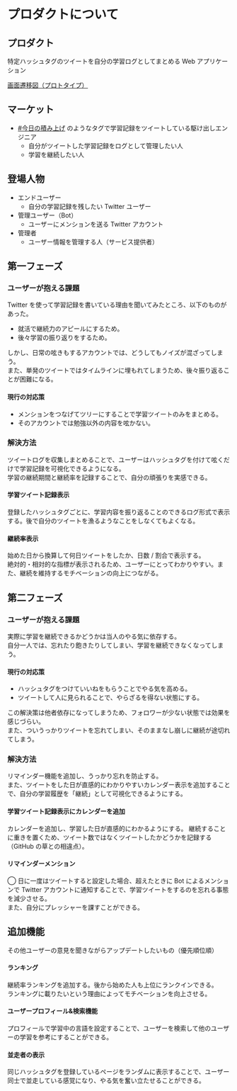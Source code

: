# プロダクトについて

## プロダクト

特定ハッシュタグのツイートを自分の学習ログとしてまとめる Web アプリケーション

[画面遷移図（プロトタイプ）](https://xd.adobe.com/view/9e47355b-8dec-4d95-5979-fcd175de74e9-e876/)

## マーケット

- [#今日の積み上げ](https://twitter.com/search?q=%23%E4%BB%8A%E6%97%A5%E3%81%AE%E7%A9%8D%E3%81%BF%E4%B8%8A%E3%81%92&src=typed_query) のようなタグで学習記録をツイートしている駆け出しエンジニア
  - 自分がツイートした学習記録をログとして管理したい人
  - 学習を継続したい人

## 登場人物

- エンドユーザー
  - 自分の学習記録を残したい Twitter ユーザー
- 管理ユーザー（Bot）
  - ユーザーにメンションを送る Twitter アカウント
- 管理者
  - ユーザー情報を管理する人（サービス提供者）

## 第一フェーズ

### ユーザーが抱える課題

Twitter を使って学習記録を書いている理由を聞いてみたところ、以下のものがあった。

- 就活で継続力のアピールにするため。
- 後々学習の振り返りをするため。

しかし、日常の呟きもするアカウントでは、どうしてもノイズが混ざってしまう。  
また、単発のツイートではタイムラインに埋もれてしまうため、後々振り返ることが困難になる。

#### 現行の対応策

- メンションをつなげてツリーにすることで学習ツイートのみをまとめる。
- そのアカウントでは勉強以外の内容を呟かない。

### 解決方法

ツイートログを収集しまとめることで、ユーザーはハッシュタグを付けて呟くだけで学習記録を可視化できるようになる。  
学習の継続期間と継続率を記録することで、自分の頑張りを実感できる。

#### 学習ツイート記録表示

登録したハッシュタグごとに、学習内容を振り返ることのできるログ形式で表示する。後で自分のツイートを漁るようなことをしなくてもよくなる。

#### 継続率表示

始めた日から換算して何日ツイートをしたか、日数 / 割合で表示する。  
絶対的・相対的な指標が表示されるため、ユーザーにとってわかりやすい。また、継続を維持するモチベーションの向上につながる。

## 第二フェーズ

### ユーザーが抱える課題

実際に学習を継続できるかどうかは当人のやる気に依存する。  
自分一人では、忘れたり飽きたりしてしまい、学習を継続できなくなってしまう。

#### 現行の対応策

- ハッシュタグをつけていいねをもらうことでやる気を高める。
- ツイートして人に見られることで、やらざるを得ない状態にする。

この解決策は他者依存になってしまうため、フォロワーが少ない状態では効果を感じづらい。  
また、ついうっかりツイートを忘れてしまい、そのままなし崩しに継続が途切れてしまう。

### 解決方法

リマインダー機能を追加し、うっかり忘れを防止する。  
また、ツイートをした日が直感的にわかりやすいカレンダー表示を追加することで、自分の学習履歴を「継続」として可視化できるようにする。

#### 学習ツイート記録表示にカレンダーを追加

カレンダーを追加し、学習した日が直感的にわかるようにする。
継続することに重きを置くため、ツイート数ではなくツイートしたかどうかを記録する（GitHub の草との相違点）。

#### リマインダーメンション

◯ 日に一度はツイートすると設定した場合、超えたときに Bot によるメンションで Twitter アカウントに通知することで、学習ツイートをするのを忘れる事態を減少させる。  
また、自分にプレッシャーを課すことができる。

## 追加機能

その他ユーザーの意見を聞きながらアップデートしたいもの（優先順位順）

#### ランキング

継続率ランキングを追加する。後から始めた人も上位にランクインできる。  
ランキングに載りたいという理由によってモチベーションを向上させる。

#### ユーザープロフィール&検索機能

プロフィールで学習中の言語を設定することで、ユーザーを検索して他のユーザーの学習を参考にすることができる。

#### 並走者の表示

同じハッシュタグを登録しているページをランダムに表示することで、ユーザー同士で並走している感覚になり、やる気を奮い立たせることができる。
